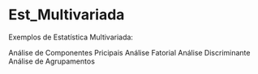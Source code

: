 # Est_Multivariada
Exemplos de Estatística Multivariada:

Análise de Componentes Pricipais
Análise Fatorial
Análise Discriminante
Análise de Agrupamentos
